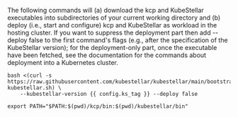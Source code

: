<!--brew-no-start-->
The following commands will (a) download the kcp and KubeStellar executables into subdirectories of your current working directory and (b) deploy (i.e., start and configure) kcp and KubeStellar as workload in the hosting cluster. If you want to suppress the deployment part then add --deploy false to the first command's flags (e.g., after the specification of the KubeStellar version); for the deployment-only part, once the executable have been fetched, see the documentation for the commands about deployment into a Kubernetes cluster.

```
bash <(curl -s https://raw.githubusercontent.com/kubestellar/kubestellar/main/bootstrap/bootstrap-kubestellar.sh) \
    --kubestellar-version {{ config.ks_tag }} --deploy false

export PATH="$PATH:$(pwd)/kcp/bin:$(pwd)/kubestellar/bin"
```
<!--brew-no-end-->